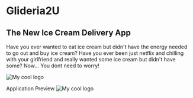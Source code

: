 # Glideria2U 
## The New Ice Cream Delivery App

Have you ever wanted to eat ice cream but didn't have the energy needed to go out and buy ice cream?
Have you ever been just netflix and chilling with your girlfriend and really wanted some ice cream but didn't have some?
Now... You dont need to worry!

<img src="https://media.istockphoto.com/photos/collection-of-ice-cream-scoop-sundae-cone-in-a-row-picture-id970023652?k=20&m=970023652&s=612x612&w=0&h=3kmljOrhyArdvkLO4xpXZ2v_ZNJQjhBNAR-0PWOWwlE=" alt="My cool logo"/>

Application Preview
<img src="https://cdn.dribbble.com/users/7914/screenshots/5418789/icecream.gif" alt="My cool logo"/>
